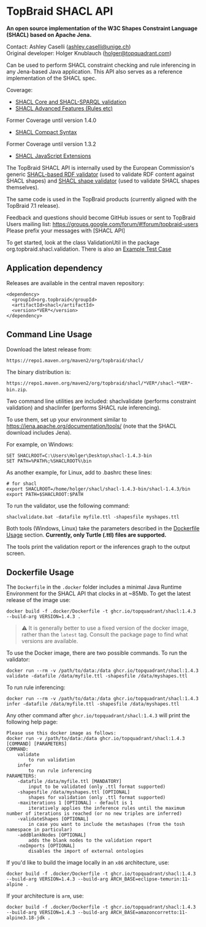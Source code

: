 # TopBraid SHACL API

**An open source implementation of the W3C Shapes Constraint Language (SHACL) based on Apache Jena.**

Contact: Ashley Caselli (ashley.caselli@unige.ch)\
Original developer: Holger Knublauch (holger@topquadrant.com)

Can be used to perform SHACL constraint checking and rule inferencing in any Jena-based Java application.
This API also serves as a reference implementation of the SHACL spec.

Coverage:
* [SHACL Core and SHACL-SPARQL validation](https://www.w3.org/TR/shacl/)
* [SHACL Advanced Features (Rules etc)](https://www.w3.org/TR/shacl-af/)

Former Coverage until version 1.4.0
* [SHACL Compact Syntax](https://w3c.github.io/shacl/shacl-compact-syntax/)

Former Coverage until version 1.3.2
* [SHACL JavaScript Extensions](https://www.w3.org/TR/shacl-js/)

The TopBraid SHACL API is internally used by the European Commission's generic [SHACL-based RDF validator](https://www.itb.ec.europa.eu/shacl/any/upload) (used to validate RDF content against SHACL shapes)
and [SHACL shape validator](https://www.itb.ec.europa.eu/shacl/shacl/upload) (used to validate SHACL shapes themselves).

The same code is used in the TopBraid products (currently aligned with the TopBraid 7.1 release).

Feedback and questions should become GitHub issues or sent to TopBraid Users mailing list:
https://groups.google.com/forum/#!forum/topbraid-users
Please prefix your messages with [SHACL API]

To get started, look at the class ValidationUtil in
the package org.topbraid.shacl.validation.
There is also an [Example Test Case](../master/src/test/java/org/topbraid/shacl/ValidationExample.java)

## Application dependency

Releases are available in the central maven repository:

```
<dependency>
  <groupId>org.topbraid</groupId>
  <artifactId>shacl</artifactId>
  <version>*VER*</version>
</dependency>
```

## Command Line Usage

Download the latest release from:

`https://repo1.maven.org/maven2/org/topbraid/shacl/`

The binary distribution is:

`https://repo1.maven.org/maven2/org/topbraid/shacl/*VER*/shacl-*VER*-bin.zip`.

Two command line utilities are included: shaclvalidate (performs constraint validation) and shaclinfer (performs SHACL rule inferencing).

To use them, set up your environment similar to https://jena.apache.org/documentation/tools/ (note that the SHACL download includes Jena).

For example, on Windows:

```
SET SHACLROOT=C:\Users\Holger\Desktop\shacl-1.4.3-bin
SET PATH=%PATH%;%SHACLROOT%\bin
```

As another example, for Linux, add to .bashrc these lines:

```
# for shacl
export SHACLROOT=/home/holger/shacl/shacl-1.4.3-bin/shacl-1.4.3/bin
export PATH=$SHACLROOT:$PATH 
```

To run the validator, use the following command:

`shaclvalidate.bat -datafile myfile.ttl -shapesfile myshapes.ttl`

Both tools (Windows, Linux) take the parameters described in the [Dockerfile Usage](#dockerfile-usage) section. **Currently, only Turtle (.ttl) files are supported.**

The tools print the validation report or the inferences graph to the output screen.

## Dockerfile Usage

The `Dockerfile` in the `.docker` folder includes a minimal Java Runtime Environment for the SHACL API that clocks in at ~85Mb. To get the latest release of the image use:

```
docker build -f .docker/Dockerfile -t ghcr.io/topquadrant/shacl:1.4.3 --build-arg VERSION=1.4.3 .
```
> :warning: It is generally better to use a fixed version of the docker image, rather than the `latest` tag. Consult the package page to find what versions are available.

To use the Docker image, there are two possible commands. To run the validator:

```
docker run --rm -v /path/to/data:/data ghcr.io/topquadrant/shacl:1.4.3 validate -datafile /data/myfile.ttl -shapesfile /data/myshapes.ttl
```

To run rule inferencing:

```
docker run --rm -v /path/to/data:/data ghcr.io/topquadrant/shacl:1.4.3 infer -datafile /data/myfile.ttl -shapesfile /data/myshapes.ttl
```

Any other command after `ghcr.io/topquadrant/shacl:1.4.3` will print the following help page:

```
Please use this docker image as follows:
docker run -v /path/to/data:/data ghcr.io/topquadrant/shacl:1.4.3 [COMMAND] [PARAMETERS]
COMMAND:
    validate 
        to run validation
    infer
        to run rule inferencing
PARAMETERS:
    -datafile /data/myfile.ttl [MANDATORY]
        input to be validated (only .ttl format supported)
    -shapesfile /data/myshapes.ttl [OPTIONAL]
        shapes for validation (only .ttl format supported)
    -maxiterations 1 [OPTIONAL] - default is 1
        iteratively applies the inference rules until the maximum number of iterations is reached (or no new triples are inferred)
    -validateShapes [OPTIONAL]
        in case you want to include the metashapes (from the tosh namespace in particular)
    -addBlankNodes [OPTIONAL]
        adds the blank nodes to the validation report
    -noImports [OPTIONAL]
        disables the import of external ontologies
```

If you'd like to build the image locally in an `x86` architecture, use:

```
docker build -f .docker/Dockerfile -t ghcr.io/topquadrant/shacl:1.4.3 --build-arg VERSION=1.4.3 --build-arg ARCH_BASE=eclipse-temurin:11-alpine .
```

If your architecture is `arm`, use:

```
docker build -f .docker/Dockerfile -t ghcr.io/topquadrant/shacl:1.4.3 --build-arg VERSION=1.4.3 --build-arg ARCH_BASE=amazoncorretto:11-alpine3.18-jdk .
```